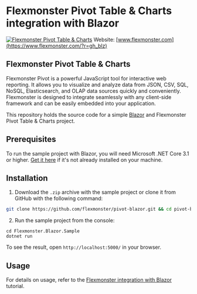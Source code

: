# Flexmonster Pivot Table & Charts integration with Blazor
[![Flexmonster Pivot Table & Charts](https://cdn.flexmonster.com/landing.png)](http://flexmonster.com/?r=gh_blz)
Website: [www.flexmonster.com](https://www.flexmonster.com/?r=gh_blz)
## Flexmonster Pivot Table & Charts

Flexmonster Pivot is a powerful JavaScript tool for interactive web reporting. It allows you to visualize and analyze data from JSON, CSV, SQL, NoSQL, Elasticsearch, and OLAP data sources quickly and conveniently. Flexmonster is designed to integrate seamlessly with any client-side framework and can be easily embedded into your application.

This repository holds the source code for a simple [Blazor](https://dotnet.microsoft.com/apps/aspnet/web-apps/blazor) and Flexmonster Pivot Table & Charts project.

## Prerequisites

To run the sample project with Blazor, you will need Microsoft .NET Core 3.1 or higher. [Get it here](https://dotnet.microsoft.com/download) if it's not already installed on your machine.

## Installation

1. Download the `.zip` archive with the sample project or clone it from GitHub with the following command:

```bash
git clone https://github.com/flexmonster/pivot-blazor.git && cd pivot-blazor
```

2. Run the sample project from the console:

```
cd Flexmonster.Blazor.Sample
dotnet run
``` 

To see the result, open `http://localhost:5000/` in your browser.

## Usage

For details on usage, refer to the [Flexmonster integration with Blazor](https://www.flexmonster.com/doc/integration-with-blazor/?r=gh_blz) tutorial.
